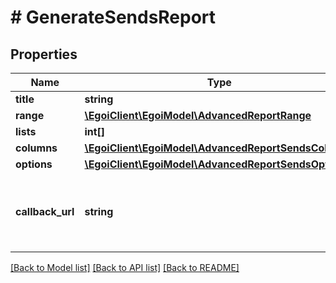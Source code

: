 # # GenerateSendsReport

## Properties

Name | Type | Description | Notes
------------ | ------------- | ------------- | -------------
**title** | **string** | Advanced report title |
**range** | [**\EgoiClient\EgoiModel\AdvancedReportRange**](AdvancedReportRange.md) |  |
**lists** | **int[]** | Array of List Id&#39;s |
**columns** | [**\EgoiClient\EgoiModel\AdvancedReportSendsColumns**](AdvancedReportSendsColumns.md) |  |
**options** | [**\EgoiClient\EgoiModel\AdvancedReportSendsOptions**](AdvancedReportSendsOptions.md) |  |
**callback_url** | **string** | URL which will receive the information of the report &lt;a href&#x3D;&#39;/usecases/callbacks/&#39; target&#x3D;&#39;_blank&#39;&gt;[Go to callback documentation]&lt;/a&gt; | [optional]

[[Back to Model list]](../../README.md#models) [[Back to API list]](../../README.md#endpoints) [[Back to README]](../../README.md)
